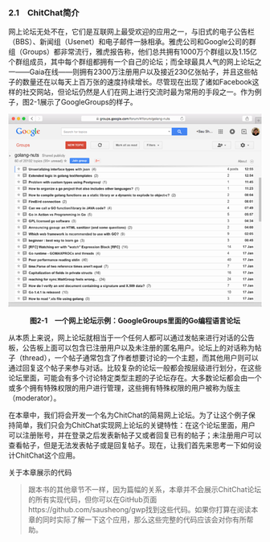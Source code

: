 ### 2.1　ChitChat简介

网上论坛无处不在，它们是互联网上最受欢迎的应用之一，与旧式的电子公告栏（BBS）、新闻组（Usenet）和电子邮件一脉相承。雅虎公司和Google公司的群组（Groups）都非常流行，雅虎报告称，他们总共拥有1000万个群组以及1.15亿个群组成员，其中每个群组都拥有一个自己的论坛；而全球最具人气的网上论坛之一——Gaia在线——则拥有2300万注册用户以及接近230亿张帖子，并且这些帖子的数量还在以每天上百万张的速度持续增长。尽管现在出现了诸如Facebook这样的社交网站，但论坛仍然是人们在网上进行交流时最为常用的手段之一。作为例子，图2-1展示了GoogleGroups的样子。

![7.png](../images/7.png)
<center class="my_markdown"><b class="my_markdown">图2-1　一个网上论坛示例：GoogleGroups里面的Go编程语言论坛</b></center>

从本质上来说，网上论坛就相当于一个任何人都可以通过发帖来进行对话的公告板，公告板上面可以包含已注册用户以及未注册的匿名用户。论坛上的对话称为帖子（thread），一个帖子通常包含了作者想要讨论的一个主题，而其他用户则可以通过回复这个帖子来参与对话。比较复杂的论坛一般都会按层级进行划分，在这些论坛里面，可能会有多个讨论特定类型主题的子论坛存在。大多数论坛都会由一个或多个拥有特殊权限的用户进行管理，这些拥有特殊权限的用户被称为版主（moderator）。

在本章中，我们将会开发一个名为ChitChat的简易网上论坛。为了让这个例子保持简单，我们只会为ChitChat实现网上论坛的关键特性：在这个论坛里面，用户可以注册账号，并在登录之后发表新帖子又或者回复已有的帖子；未注册用户可以查看帖子，但是无法发表帖子或是回复帖子。现在，让我们首先来思考一下如何设计ChitChat这个应用。

关于本章展示的代码

> 跟本书的其他章节不一样，因为篇幅的关系，本章并不会展示ChitChat论坛的所有实现代码，但你可以在GitHub页面https://github.com/sausheong/gwp找到这些代码。如果你打算在阅读本章的同时实际了解一下这个应用，那么这些完整的代码应该会对你有所帮助。

